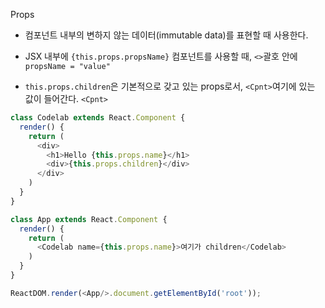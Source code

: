 Props

* 컴포넌트 내부의 변하지 않는 데이터(immutable data)를 표현할 때 사용한다.

* JSX 내부에 `{this.props.propsName}`
컴포넌트를 사용할 때, `<>`괄호 안에 `propsName = "value"`

* `this.props.children`은 기본적으로 갖고 있는 props로서, `<Cpnt>`여기에 있는 값이 들어간다. `<Cpnt>`

```js
class Codelab extends React.Component {
  render() {
    return (
      <div>
        <h1>Hello {this.props.name}</h1>
        <div>{this.props.children}</div>
      </div>
    )
  }
}

class App extends React.Component {
  render() {
    return (
      <Codelab name={this.props.name}>여기가 children</Codelab>
    )
  }
}

ReactDOM.render(<App/>.document.getElementById('root'));
```
